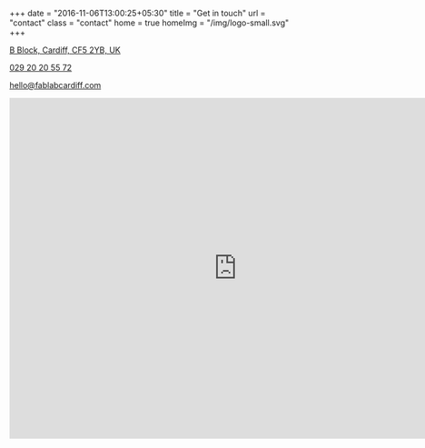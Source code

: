 +++
date = "2016-11-06T13:00:25+05:30"
title = "Get in touch"
url = "contact"
class = "contact"
home = true
homeImg = "/img/logo-small.svg"
+++

<div class="contact-infos">
  <p>
    <a target="_blank" href="https://goo.gl/maps/Q4uKconY3yD2" data-animate-hover="pulse">
      <i class="fa fa-map-marker"></i>
      <span>
      B Block, Cardiff, CF5 2YB, UK
      </span>
    </a>
  </p>

  <p>
    <a href="tel:029 20 20 55 72" data-animate-hover="pulse" class="phone">
      <i class="fa fa-phone"></i>
      <span>
      029 20 20 55 72
      </span>
    </a>
  </p>

  <p>
    <a href="mailto:hello@fablabcardiff.com" data-animate-hover="pulse" class="email">
      <i class="fa fa-envelope"></i>
      <span>
      hello@fablabcardiff.com
      </span>
    </a>
  </p>
</div>

<iframe src="https://www.google.com/maps/embed?pb=!1m18!1m12!1m3!1d2483.9315418713118!2d-3.2139940974345578!3d51.496123740453726!2m3!1f0!2f0!3f0!3m2!1i1024!2i768!4f13.1!3m3!1m2!1s0x486e1b6918e35803%3A0x71dad8546c26f72b!2sMain+Hall%2C+Cardiff+CF5+2YB!5e0!3m2!1sfr!2suk!4v1490049856908" width="800" height="600" frameborder="0" style="border:0" allowfullscreen></iframe>

